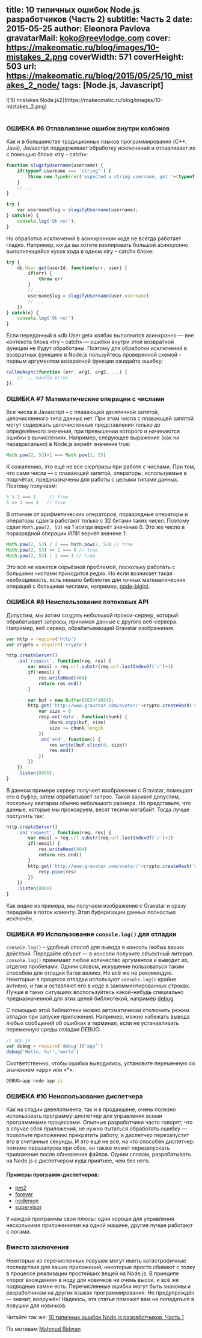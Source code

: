 title: 10 типичных ошибок Node.js разработчиков (Часть 2)
subtitle: Часть 2
date: 2015-05-25
author: Eleonora Pavlova
gravatarMail: koko@reevlodge.com
cover: https://makeomatic.ru/blog/images/10-mistakes_2.png
coverWidth: 571
coverHeight: 503
url: https://makeomatic.ru/blog/2015/05/25/10_mistakes_2_node/
tags: [Node.js, Javascript]
---

<div class="text-center">
![10 mistakes Node.js2](https://makeomatic.ru/blog/images/10-mistakes_2.png)
</div>
<br/>

### ОШИБКА #6  Отлавливание ошибок внутри колбэков

Как и в большинстве традиционных языков программирования (C++, Java), Javascript поддерживает обработку исключений и отлавливает их с помощью блока «try – catch»:

<!-- more -->

```js
function slugifyUsername(username) {
	if(typeof username === 'string’') {
		throw new TypeError('expected a string username, got '+(typeof username))
	}
	// ...
}

try {
	var usernameSlug = slugifyUsername(username);
} catch(e) {
	console.log('Oh no!');
}
```

Но обработка исключений в асинхронном коде не всегда работает гладко. Например, когда вы хотите изолировать большой асинхронно выполняющийся кусок кода в одном «try – catch» блоке:

```js
try {
	db.User.get(userId, function(err, user) {
		if(err) {
			throw err
		}
		// ...
		usernameSlug = slugifyUsername(user.username)
		// ...
	})
} catch(e) {
	console.log('Oh no!')
}
```

Если переданный в «db.User.get» колбэк выполнится асинхронно — вне контекста блока «try – catch» — ошибки внутри этой возвратной функции не будут обработаны. Поэтому для обработки исключений в возвратных функциях в Node.js пользуйтесь проверенной схемой - первым аргументом возвратной функции ожидайте ошибку:

```js
callmeAsync(function (err, arg1, arg2, ...) {
	// ... handle error
});
```

<!-- more -->

### ОШИБКА #7  Математические операции с числами

Все числа в Javascript – с плавающей десятичной запятой, целочисленного типа данных нет. При этом числа с плавающей запятой могут содержать целочисленные представления только до определённого значения,  при превышении которого и начинаются ошибки в вычислениях. Например, следующее выражение (как ни парадоксально) в Node.js вернёт значение true:

```js
Math.pow(2, 53)+1 === Math.pow(2, 53)
```

К сожалению, это ещё не все сюрпризы при работе с числами. При том, что сами числа — с плавающей запятой, операторы, используемые в подсчётах, предзназначены для работы с целыми типами данных. Поэтому получаем:

```js
5 % 2 === 1     // true
5 >> 1 === 2   // true
```

В отличие от арифметических операторов, поразрядные операторы и операторы сдвига работают только с 32 битами таких чисел. Поэтому сдвиг  `Math.pow(2, 53)` на 1 всегда вернёт значение 0. Это же число в поразрядной операции ИЛИ вернёт значене 1:

```js
Math.pow(2, 53) / 2 === Math.pow(2, 52) // true
Math.pow(2, 53) >> 1 === 0 // true
Math.pow(2, 53) | 1 === 1 // true
```

Это всё не кажется серьёзной проблемой, поскольку работать с большими числами приходится редко. Но если возникает такая необходимость, есть немало библиотек для точных математических операций с большими числами, например, [node-bigint](https://www.npmjs.com/package/bignum).

### ОШИБКА #8  Неиспользование потоковых API

Допустим, мы хотим создать небольшой прокси-сервер, который обрабатывает запросы, принимая данные с другого веб-сервера. Например, веб сервер, обрабатывающий Gravatar изображения.  

```js
var http = require('http')
var crypto = require('crypto')

http.createServer()
	.on('request', function(req, res) {
		var email = req.url.substr(req.url.lastIndexOf('/')+1)
		if(!email) {
			res.writeHead(404)
			return res.end()
		}

		var buf = new Buffer(1024*1024);
		http.get('http://www.gravatar.com/avatar/'+crypto.createHash('md5').update(email).digest('hex'), function(resp) {
			var size = 0
			resp.on('data', function(chunk) {
				chunk.copy(buf, size)
				size += chunk.length
			})
			.on('end', function() {
				res.write(buf.slice(0, size))
				res.end()
			})
		})
	})
	.listen(8080);
}
```

В данном примере сервер получает изображение с Gravatar, помещает его в буфер, затем обрабатывает запрос. Такой вариант допустим, поскольку аватарки обычно небольшого размера. Но представьте, что данные, которые мы проксируем, весят тесячи мегабайт. Тогда лучше поступить так:

```js
http.createServer()
	.on('request', function(req, res) {
		var email = req.url.substr(req.url.lastIndexOf('/')+1)
		if(!email) {
			res.writeHead(404)
			return res.end()
		}
		http.get('http://www.gravatar.com/avatar/'+crypto.createHash('md5').update(email).digest('hex'), function(resp) {
			resp.pipe(res)
		})
	})
	.listen(8080)
}
```

Как видно из примера, мы получаем изображение с Gravatar и сразу передаём в поток клиенту. Этап буферизации данных полностью исключён.

### ОШИБКА #9  Использование `console.log()` для отладки

`console.log()` – удобный способ для вывода в консоль любых ваших действий. Передайте объект — в консоли получите объектный литерал. `console.log()`  принимает любое количество аргументов и выводит их, отделив пробелами. Одним словом, искушение пользоваться таким способом для отладки багов велико. Но всё же не рекомендую. Некоторые в процессе отладки используют `console.log()` крайне активно, и так и оставляют его в коде в закомментированных строках. Лучше в таких ситуациях воспользуйтесь какой-нибудь специально предназначенной для этих целей библиотекой, например [debug](https://www.npmjs.com/package/debug).

С помощью этой библиотеки можно автоматически отключить режим отладки при запуске приложения. Например, можно избежать вывода любых сообщений об ошибках в терминал, если не устанавливать переменную среды отладки DEBUG:

```js
// app.js
var debug = require('debug')('app’')
debug('Hello, %s!','world')
```

Соответственно, чтобы ошибки выводились, установите переменную со значением «app» или «\*»:

```js
DEBUG=app node app.js
```

### ОШИБКА #10  Неиспользование диспетчера

Как на стадии девелопмента, так и в продакшене,  очень полезно использовать программу-диспетчер для управления всеми программными процессами. Опытные разработчики часто говорят, что в случае сбоя приложения, не нужно пытаться обработать ошибку — позвольте приложению прекратить работу, и диспетчер перезапустит его в считанные секунды. И это ещё не всё, на что способен диспетчер: помимо перазапуска при сбое, он также может перезапускать приложение после обновления файлов. Одним словом, разрабатывать на Node.js с диспетчером куда приятнее, чем без него.

#### Примеры программ-диспетчеров:
* [pm2](https://www.npmjs.com/package/pm2)
* [forever](https://www.npmjs.com/package/forever)
* [nodemon](https://www.npmjs.com/package/nodemon)
* [supervisor](https://www.npmjs.com/package/supervisor)

У каждой программы свои плюсы: одни хороши для управления несколькими приложениями на одной машине, другие лучше работают с логами.

### Вместо заключения

Некоторые из перечисленных ловушек могут иметь катастрофичные последствия для ваших приложений, некоторые просто сбивают с толку в процессе реализации простейших вещей на Node.js. В принципе «порог вхождения» в ноду для новичков не очень высок, и всё же подводные камни есть. Перечисленные ошибки могут быть знакомы и разработчикам на других языках программирования. Но предупреждён — значит, вооружён! Надеюсь, эта статья поможет вам не попадаться в ловушки для новичков.

Читайте так же: [10 типичных ошибок Node.js разработчиков, Часть 1](https://makeomatic.ru/blog/2015/04/28/10_mistakes_node/)

По мотивам [Mahmud Ridwan](http://www.toptal.com/nodejs/top-10-common-nodejs-developer-mistakes)
